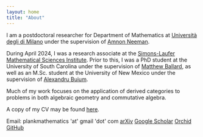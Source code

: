 ```yaml
---
layout: home
title: "About"
---
```


I am a postdoctoral researcher for Department of Mathematics at [Università degli di Milano](https://www.unimi.it/en) under the supervision of [Amnon Neeman](https://www.unimi.it/en/ugov/person/amnon-neeman). 

During April 2024, I was a research associate at the [Simons-Laufer Mathematical Sciences Institute](https://www.slmath.org/programs/356). Prior to this, I was a PhD student at the University of South Carolina under the supervision of [Matthew Ballard](https://www.matthewrobertballard.com), as well as an M.Sc. student at the University of New Mexico under the supervision of [Alexandru Buium](http://www.math.unm.edu/~buium). 

Much of my work focuses on the application of derived categories to problems in both algebraic geometry and commutative algebra.

A copy of my CV may be found [here](/assets/LankCV.pdf).

Email: plankmathematics 'at' gmail 'dot' com
[arXiv](https://arxiv.org/a/0000-0003-1593-2823.html)
[Google Scholar](https://scholar.google.com/citations?user=JDLS-0oAAAAJ&hl=en&oi=ao)
[Orchid](https://orcid.org/0000-0002-2367-2892)
[GitHub](https://github.com/lankp)
